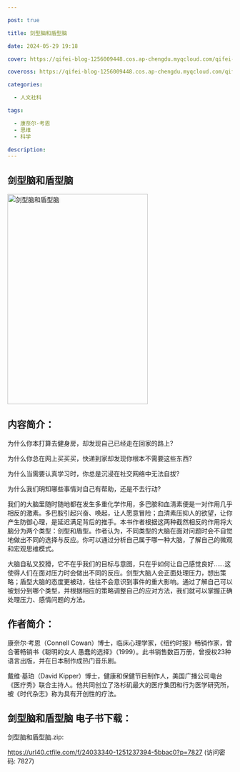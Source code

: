 ```yaml
---

post: true

title: 剑型脑和盾型脑

date: 2024-05-29 19:18

cover: https://qifei-blog-1256009448.cos.ap-chengdu.myqcloud.com/qifei-blog/65100f3fc458853aef7c8187.jpg

coveross: https://qifei-blog-1256009448.cos.ap-chengdu.myqcloud.com/qifei-blog/65100f3fc458853aef7c8187.jpg

categories:

  - 人文社科

tags:

  - 康奈尔·考恩
  - 思维
  - 科学

description:
---
```


## 剑型脑和盾型脑
<img alt="剑型脑和盾型脑 " class="aligncenter loaded" data-was-processed="true" decoding="async" fetchpriority="high" height="471" src="https://qifei-blog-1256009448.cos.ap-chengdu.myqcloud.com/qifei-blog/65100f3fc458853aef7c8187.jpg " style="cursor: zoom-in;" width="314"/>

## 内容简介：

为什么你本打算去健身房，却发现自己已经走在回家的路上?

为什么你总在网上买买买，快递到家却发现你根本不需要这些东西?

为什么当需要认真学习时，你总是沉浸在社交网络中无法自拔?

为什么我们明知哪些事情对自己有帮助，还是不去行动?

我们的大脑里随时随地都在发生多重化学作用，多巴胺和血清素便是一对作用几乎相反的激素。多巴胺引起兴奋、唤起，让人愿意冒险；血清素压抑人的欲望，让你产生防御心理，是延迟满足背后的推手。本书作者根据这两种截然相反的作用将大脑分为两个类型：剑型和盾型。作者认为，不同类型的大脑在面对问题时会不自觉地做出不同的选择与反应。你可以通过分析自己属于哪一种大脑，了解自己的微观和宏观思维模式。

大脑自私又狡猾，它不在乎我们的目标与意图，只在乎如何让自己感觉良好……这使得人们在面对压力时会做出不同的反应。剑型大脑人会正面处理压力，想出策略；盾型大脑的态度更被动，往往不会意识到事件的重大影响。通过了解自己可以被划分到哪个类型，并根据相应的策略调整自己的应对方法，我们就可以掌握正确处理压力、感情问题的方法。

## 作者简介：

康奈尔·考恩（Connell Cowan）博士，临床心理学家，《纽约时报》畅销作家，曾合著畅销书《聪明的女人 愚蠢的选择》（1999）。此书销售数百万册，曾授权23种语言出版，并在日本制作成热门音乐剧。

戴维·基珀（David Kipper）博士，健康和保健节目制作人，美国广播公司电台《医疗秀》联合主持人。他共同创立了洛杉矶最大的医疗集团和行为医学研究所，被《时代杂志》称为具有开创性的疗法。

## 剑型脑和盾型脑 电子书下载：

剑型脑和盾型脑.zip: 

https://url40.ctfile.com/f/24033340-1251237394-5bbac0?p=7827 (访问密码: 7827)
